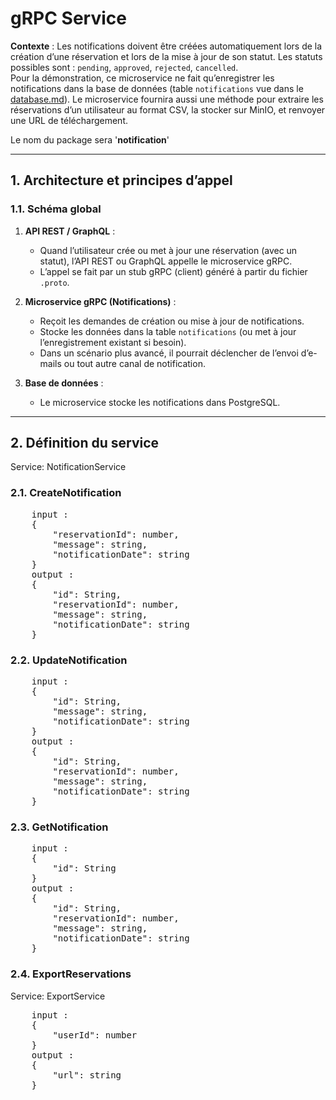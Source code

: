 # gRPC Service 
 
**Contexte** : Les notifications doivent être créées automatiquement lors de la création d’une réservation et lors de la mise à jour de son statut. Les statuts possibles sont : `pending`, `approved`, `rejected`, `cancelled`.  
Pour la démonstration, ce microservice ne fait qu’enregistrer les notifications dans la base de données (table `notifications` vue dans le [database.md](../database.md)).
Le microservice fournira aussi une méthode pour extraire les réservations d’un utilisateur au format CSV, la stocker sur MinIO, et renvoyer une URL de téléchargement.

Le nom du package sera '**notification**'

---

## 1. Architecture et principes d’appel

### 1.1. Schéma global

1. **API REST / GraphQL** :
    - Quand l’utilisateur crée ou met à jour une réservation (avec un statut), l’API REST ou GraphQL appelle le microservice gRPC.
    - L’appel se fait par un stub gRPC (client) généré à partir du fichier `.proto`.

2. **Microservice gRPC (Notifications)** :
    - Reçoit les demandes de création ou mise à jour de notifications.
    - Stocke les données dans la table `notifications` (ou met à jour l’enregistrement existant si besoin).
    - Dans un scénario plus avancé, il pourrait déclencher de l’envoi d’e-mails ou tout autre canal de notification.

3. **Base de données** :
    - Le microservice stocke les notifications dans PostgreSQL.

---

## 2. Définition du service

Service: NotificationService

### 2.1. CreateNotification
<pre>
    input : 
    {
        "reservationId": number,
        "message": string,
        "notificationDate": string
    }
    output : 
    {
        "id": String,
        "reservationId": number,
        "message": string,
        "notificationDate": string
    }
</pre>

### 2.2. UpdateNotification
<pre>
    input : 
    {
        "id": String,
        "message": string,
        "notificationDate": string
    }
    output : 
    {
        "id": String,
        "reservationId": number,
        "message": string,
        "notificationDate": string
    }   
</pre>

### 2.3. GetNotification
<pre>
    input : 
    {
        "id": String
    }
    output : 
    {
        "id": String,
        "reservationId": number,
        "message": string,
        "notificationDate": string
    }
</pre>

### 2.4. ExportReservations
Service: ExportService
<pre>
    input : 
    {
        "userId": number
    }
    output : 
    {
        "url": string
    }
</pre>
